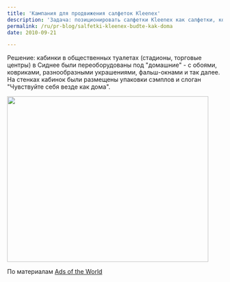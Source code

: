 ```yaml
---
title: 'Кампания для продвижения салфеток Kleenex'
description: 'Задача: позиционировать салфетки Kleenex как салфетки, которые ают ощущение чистоты и защищенности, как в своем доме.'
permalink: /ru/pr-blog/salfetki-kleenex-budte-kak-doma
date: 2010-09-21

---
```


Решение: кабинки в общественных туалетах (стадионы, торговые центры) в Сиднее были переоборудованы под "домашние" - с обоями, ковриками, разнообразными украшениями, фальш-окнами и так далее.  На стенках кабинок были размещены упаковки сэмплов и слоган "Чувствуйте себя везде как дома".

<img src="{{ site.assets }}/upload/KLEENEX-FLUSHABLE-WIPES.jpg" alt="" class="post__img" width="470" height="388">

По материалам <a href="https://www.adsoftheworld.com">Ads of the World</a>

